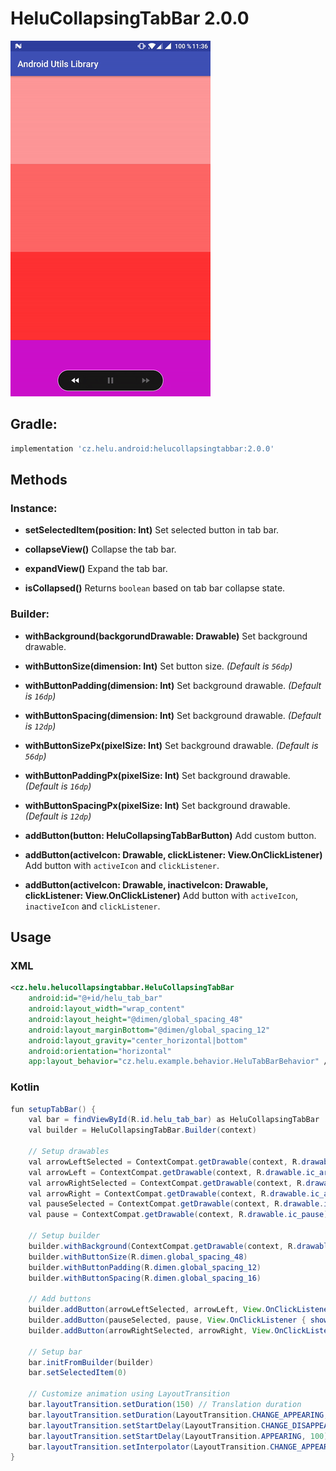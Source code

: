 # HeluCollapsingTabBar 2.0.0
![Alt text](./extras/HeluCollapsingTabBar.gif?raw=true "HeluCollapsingTabBar")


## Gradle:
```groovy
implementation 'cz.helu.android:helucollapsingtabbar:2.0.0'
```

## Methods


### Instance:
* **setSelectedItem(position: Int)**
  Set selected button in tab bar.
  
* **collapseView()**
  Collapse the tab bar.
  
* **expandView()**
  Expand the tab bar.
  
* **isCollapsed()**
  Returns ``boolean`` based on tab bar collapse state.


### Builder:
* **withBackground(backgorundDrawable: Drawable)**
  Set background drawable.
  
* **withButtonSize(dimension: Int)**
  Set button size.
  *(Default is ```56dp```)*
  
* **withButtonPadding(dimension: Int)**
  Set background drawable.
  *(Default is ```16dp```)*
  
* **withButtonSpacing(dimension: Int)**
  Set background drawable.
  *(Default is ```12dp```)*
    
* **withButtonSizePx(pixelSize: Int)**
  Set background drawable.
  *(Default is ```56dp```)*
  
* **withButtonPaddingPx(pixelSize: Int)**
  Set background drawable.
  *(Default is ```16dp```)*
  
* **withButtonSpacingPx(pixelSize: Int)**
  Set background drawable.
  *(Default is ```12dp```)*
  
* **addButton(button: HeluCollapsingTabBarButton)**
  Add custom button.
  
* **addButton(activeIcon: Drawable, clickListener: View.OnClickListener)**
  Add button with ``activeIcon`` and ``clickListener``.
  
* **addButton(activeIcon: Drawable, inactiveIcon: Drawable, clickListener: View.OnClickListener)**
  Add button with ``activeIcon``, ``inactiveIcon`` and ``clickListener``.



## Usage

### XML
```xml
<cz.helu.helucollapsingtabbar.HeluCollapsingTabBar
	android:id="@+id/helu_tab_bar"
	android:layout_width="wrap_content"
	android:layout_height="@dimen/global_spacing_48"
	android:layout_marginBottom="@dimen/global_spacing_12"
	android:layout_gravity="center_horizontal|bottom"
	android:orientation="horizontal"
	app:layout_behavior="cz.helu.example.behavior.HeluTabBarBehavior" />
```

### Kotlin
```java
fun setupTabBar() {
	val bar = findViewById(R.id.helu_tab_bar) as HeluCollapsingTabBar
	val builder = HeluCollapsingTabBar.Builder(context)

	// Setup drawables
	val arrowLeftSelected = ContextCompat.getDrawable(context, R.drawable.ic_arrow_left_selected)!!
	val arrowLeft = ContextCompat.getDrawable(context, R.drawable.ic_arrow_left)!!
	val arrowRightSelected = ContextCompat.getDrawable(context, R.drawable.ic_arrow_right_selected)!!
	val arrowRight = ContextCompat.getDrawable(context, R.drawable.ic_arrow_right)!!
	val pauseSelected = ContextCompat.getDrawable(context, R.drawable.ic_pause_selected)!!
	val pause = ContextCompat.getDrawable(context, R.drawable.ic_pause)!!

	// Setup builder
	builder.withBackground(ContextCompat.getDrawable(context, R.drawable.shape_collapsing_tab_bar)!!)
	builder.withButtonSize(R.dimen.global_spacing_48)
	builder.withButtonPadding(R.dimen.global_spacing_12)
	builder.withButtonSpacing(R.dimen.global_spacing_16)

	// Add buttons
	builder.addButton(arrowLeftSelected, arrowLeft, View.OnClickListener { showToast("Left") })
	builder.addButton(pauseSelected, pause, View.OnClickListener { showToast("Pause") })
	builder.addButton(arrowRightSelected, arrowRight, View.OnClickListener { showToast("Right") })

	// Setup bar
	bar.initFromBuilder(builder)
	bar.setSelectedItem(0)

	// Customize animation using LayoutTransition
	bar.layoutTransition.setDuration(150) // Translation duration
	bar.layoutTransition.setDuration(LayoutTransition.CHANGE_APPEARING, 200) // Translation duration
	bar.layoutTransition.setStartDelay(LayoutTransition.CHANGE_DISAPPEARING, 125) // Start Delay
	bar.layoutTransition.setStartDelay(LayoutTransition.APPEARING, 100) // Start Delay
	bar.layoutTransition.setInterpolator(LayoutTransition.CHANGE_APPEARING, OvershootInterpolator())
}
```